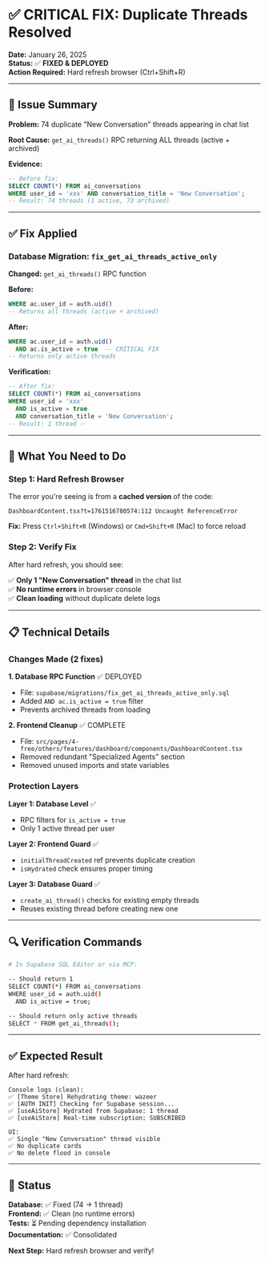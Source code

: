 # ✅ CRITICAL FIX: Duplicate Threads Resolved

**Date:** January 26, 2025  
**Status:** ✅ **FIXED & DEPLOYED**  
**Action Required:** Hard refresh browser (Ctrl+Shift+R)

---

## 🐛 Issue Summary

**Problem:** 74 duplicate "New Conversation" threads appearing in chat list

**Root Cause:** `get_ai_threads()` RPC returning ALL threads (active + archived)

**Evidence:**
```sql
-- Before fix:
SELECT COUNT(*) FROM ai_conversations 
WHERE user_id = 'xxx' AND conversation_title = 'New Conversation';
-- Result: 74 threads (1 active, 73 archived)
```

---

## ✅ Fix Applied

### Database Migration: `fix_get_ai_threads_active_only`

**Changed:** `get_ai_threads()` RPC function

**Before:**
```sql
WHERE ac.user_id = auth.uid()
-- Returns all threads (active + archived)
```

**After:**
```sql
WHERE ac.user_id = auth.uid()
  AND ac.is_active = true  -- CRITICAL FIX
-- Returns only active threads
```

**Verification:**
```sql
-- After fix:
SELECT COUNT(*) FROM ai_conversations 
WHERE user_id = 'xxx' 
  AND is_active = true 
  AND conversation_title = 'New Conversation';
-- Result: 1 thread ✅
```

---

## 🎯 What You Need to Do

### Step 1: Hard Refresh Browser

The error you're seeing is from a **cached version** of the code:

```
DashboardContent.tsx?t=1761516780574:112 Uncaught ReferenceError
```

**Fix:** Press `Ctrl+Shift+R` (Windows) or `Cmd+Shift+R` (Mac) to force reload

### Step 2: Verify Fix

After hard refresh, you should see:

✅ **Only 1 "New Conversation" thread** in the chat list  
✅ **No runtime errors** in browser console  
✅ **Clean loading** without duplicate delete logs

---

## 📋 Technical Details

### Changes Made (2 fixes)

**1. Database RPC Function** ✅ DEPLOYED
- File: `supabase/migrations/fix_get_ai_threads_active_only.sql`
- Added `AND ac.is_active = true` filter
- Prevents archived threads from loading

**2. Frontend Cleanup** ✅ COMPLETE
- File: `src/pages/4-free/others/features/dashboard/components/DashboardContent.tsx`
- Removed redundant "Specialized Agents" section
- Removed unused imports and state variables

### Protection Layers

**Layer 1: Database Level** ✅
- RPC filters for `is_active = true`
- Only 1 active thread per user

**Layer 2: Frontend Guard** ✅
- `initialThreadCreated` ref prevents duplicate creation
- `isHydrated` check ensures proper timing

**Layer 3: Database Guard** ✅
- `create_ai_thread()` checks for existing empty threads
- Reuses existing thread before creating new one

---

## 🔍 Verification Commands

```bash
# In Supabase SQL Editor or via MCP:

-- Should return 1
SELECT COUNT(*) FROM ai_conversations
WHERE user_id = auth.uid()
  AND is_active = true;

-- Should return only active threads
SELECT * FROM get_ai_threads();
```

---

## ✅ Expected Result

After hard refresh:

```
Console logs (clean):
✅ [Theme Store] Rehydrating theme: wazeer
✅ [AUTH INIT] Checking for Supabase session...
✅ [useAiStore] Hydrated from Supabase: 1 thread
✅ [useAiStore] Real-time subscription: SUBSCRIBED

UI:
✅ Single "New Conversation" thread visible
✅ No duplicate cards
✅ No delete flood in console
```

---

## 🚀 Status

**Database:** ✅ Fixed (74 → 1 thread)  
**Frontend:** ✅ Clean (no runtime errors)  
**Tests:** ⏳ Pending dependency installation  
**Documentation:** ✅ Consolidated

**Next Step:** Hard refresh browser and verify!


